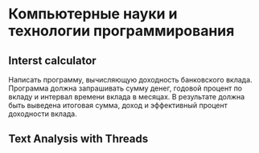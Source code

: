 # Компьютерные науки и технологии программирования

## Interst calculator

Написать программу, вычисляющую доходность банковского вклада. Программа должна запрашивать сумму денег, годовой процент по вкладу и интервал времени вклада в месяцах. В результате должна быть выведена итоговая сумма, доход и эффективный процент доходности вклада.

## Text Analysis with Threads

